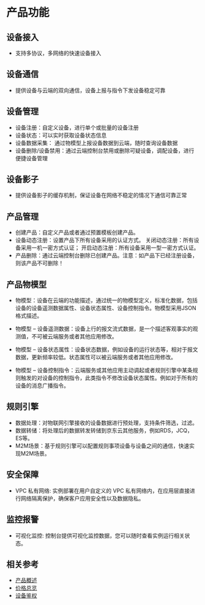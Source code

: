 # 产品功能


## 设备接入

- 支持多协议，多网络的快速设备接入

## 设备通信

- 提供设备与云端的双向通信，设备上报与指令下发设备稳定可靠

## 设备管理

- 设备注册：自定义设备，进行单个或批量的设备注册
- 设备状态：可以实时获取设备状态信息
- 设备数据采集： 通过物模型上报设备数据到云端，随时查询设备数据
- 设备删除/设备禁用：通过云端控制台禁用或删除可疑设备，调配设备，进行便捷设备管理

## 设备影子

- 提供设备影子的缓存机制，保证设备在网络不稳定的情况下通信可靠正常

## 产品管理

- 创建产品：自定义产品或者通过预置模板创建产品。
- 设备动态注册：设置产品下所有设备采用的认证方式。
       关闭动态注册：所有设备采用一机一密方式认证；
       开启动态注册：所有设备采用一型一密方式认证。
- 产品删除：通过云端控制台删除已创建产品。注意：如产品下已经注册设备，则该产品不可删除！
 
## 产品物模型

- 物模型：设备在云端的功能描述，通过统一的物模型定义，标准化数据，包括设备的设备遥测数据属性、设备状态属性、设备控制指令。物模型采用JSON格式描述。

- 物模型 – 设备遥测数据：设备上行的报文流式数据，是一个描述客观事实的观测值，不可被云端服务或者其他应用修改。

- 物模型 – 设备状态属性：设备状态数据，例如设备的运行状态等，相对于报文数据，更新频率较低。状态属性可以被云端服务或者其他应用修改。

- 物模型 – 设备控制指令：云端服务或其他应用主动调起或者规则引擎中某条规则触发的对设备的控制指令，此类指令不修改设备状态属性。例如对于所有的设备的消息广播指令。


## 规则引擎

- 数据处理：对物联网引擎接收的设备数据进行预处理，支持条件筛选，过滤。
- 数据转储：将处理后的数据转发转储到京东云其他服务，例如RDS，JCQ，ES等。
- M2M场景：基于规则引擎可以配置规则事项设备与设备之间的通信，快速实现M2M场景。

## 安全保障
 
- VPC 私有网络: 实例部署在用户自定义的 VPC 私有网络内，在应用层直接进行网络隔离保护，确保客户应用安全性以及数据隐私。

## 监控报警

- 可视化监控: 控制台提供可视化监控数据，您可以随时查看实例运行相关状态。


## 相关参考

- [产品概述](../Introduction/Product-Overview.md)
- [价格总览](../Pricing/Price-Overview.md)
- [设备鉴权](../Developer-Guide-Device/AuthenticateDevices.md)



